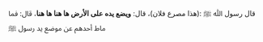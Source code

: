 قال رسول ﷲ ﷺ :(هذا مصرع فلان)، قال: **ويضع يده على الأرض ها هنا ها هنا**، قال: فما ماط أحدهم عن موضع يد رسول ﷺ